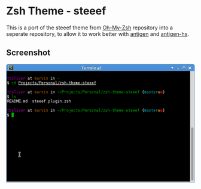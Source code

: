 # Zsh Theme - steeef

This is a port of the steeef theme from
[Oh-My-Zsh](https://github.com/robbyrussell/oh-my-zsh) repository into a
seperate repository, to allow it to work better with
[antigen](https://github.com/zsh-users/antigen) and
[antigen-hs](https://github.com/Tarrasch/antigen-hs).

## Screenshot

![steeef screenshot](screenshot.png)
